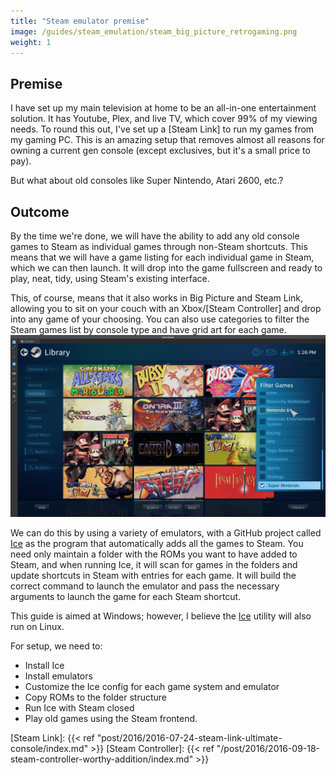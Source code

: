```yaml
---
title: "Steam emulator premise"
image: /guides/steam_emulation/steam_big_picture_retrogaming.png
weight: 1
---
```


## Premise

I have set up my main television at home to be an all-in-one entertainment solution. It has Youtube, Plex, and live TV, which cover 99% of my viewing needs.
To round this out, I've set up a [Steam Link] to run my games from my gaming PC. This is an amazing setup that removes almost all reasons for owning a current gen console (except exclusives, but it's a small price to pay).

But what about old consoles like Super Nintendo, Atari 2600, etc.?

## Outcome

By the time we're done, we will have the ability to add any old console games to Steam as individual games through non-Steam shortcuts. This means that we will have a game listing for each individual game in Steam, which we can then launch. It will drop into the game fullscreen and ready to play, neat, tidy, using Steam's existing interface.

This, of course, means that it also works in Big Picture and Steam Link, allowing you to sit on your couch with an Xbox/[Steam Controller] and drop into any game of your choosing. You can also use categories to filter the Steam games list by console type and have grid art for each game.
![Steam Big Picture list with many Super Nintendo games](steam_big_picture_retrogaming.png)

We can do this by using a variety of emulators, with a GitHub project called [Ice] as the program that automatically adds all the games to Steam. You need only maintain a folder with the ROMs you want to have added to Steam, and when running Ice, it will scan for games in the folders and update shortcuts in Steam with entries for each game. It will build the correct command to launch the emulator and pass the necessary arguments to launch the game for each Steam shortcut.

This guide is aimed at Windows; however, I believe the [Ice] utility will also run on Linux.

For setup, we need to:

- Install Ice
- Install emulators
- Customize the Ice config for each game system and emulator
- Copy ROMs to the folder structure
- Run Ice with Steam closed
- Play old games using the Steam frontend.

[Ice]: http://scottrice.github.io/Ice/
[Steam Link]: {{< ref "post/2016/2016-07-24-steam-link-ultimate-console/index.md" >}}
[Steam Controller]: {{< ref "/post/2016/2016-09-18-steam-controller-worthy-addition/index.md" >}}
